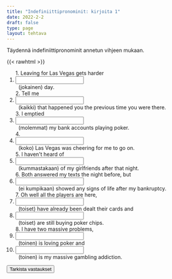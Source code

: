 ```yaml
---
title: "Indefiniittipronominit: kirjoita 1"
date: 2022-2-2
draft: false
type: page
layout: tehtava
---
```


Täydennä indefiniittipronominit annetun vihjeen mukaan.

{{< rawhtml >}}
<div class="tehtava">
<form autocomplete="off">
  <ol>
  
<section>
1. Leaving for Las Vegas gets harder&nbsp;<li><input id="q1" type="text"/><span></span></li>&nbsp; (jokainen) day.
</section>
<section>
2. Tell me &nbsp;<li><input id="q2" type="text"/><span></span></li>&nbsp; (kaikki) that happened you the previous time you were there.
</section>
<section>
3. I emptied &nbsp;<li><input id="q3" type="text"/><span></span></li>&nbsp; (molemmat) my bank accounts playing poker.
</section>
<section>
4. &nbsp;<li><input id="q4" type="text"/><span></span></li>&nbsp; (koko) Las Vegas was cheering for me to go on.
</section>
<section>
5. I haven't heard of&nbsp;<li><input id="q5" type="text"/><span></span></li>&nbsp; (kummastakaan) of my girlfriends after that night.
</section>
<section>
6. Both answered my texts the night before, but &nbsp;<li><input id="q6" type="text"/><span></span></li>&nbsp; (ei kumpikaan) showed any signs of life after my bankruptcy.
</section>
<section>
7. Oh well all the players are here, &nbsp;<li><input id="q7" type="text"/><span></span></li>&nbsp; (toiset) have already been dealt their cards and &nbsp;<li><input id="q8" type="text"/><span></span></li>&nbsp; (toiset) are still buying poker chips.
</section>
<section>
8. I have two massive problems, &nbsp;<li><input id="q9" type="text"/><span></span></li>&nbsp; (toinen) is loving poker and &nbsp;<li><input id="q10" type="text"/><span></span></li>&nbsp; (toinen) is my massive gambling addiction.
</section></ol>
  
 <link rel="stylesheet" type="text/css" href="/css/kirjoita1.css"/>

<div id="buttonWrapper">
   <input type="submit" id="submit" value="Tarkista vastaukset" />
   </div>
</form>

</div>


<script>
var answers = {
  "q1": ["each", "every"],
  "q2": ["everything", "all"],
  "q3": ["both"],
  "q4": ["all of"],
  "q5": ["either"],
  "q6": ["neither"],
  "q7": ["some"],
  "q8": ["others"],
  "q9": ["one"],
  "q10": ["the other"],
};

function markAnswers() {
  $("input[type='text']").each(function() {
    console.log($.inArray(this.value, answers[this.id]));
    if ($.inArray(this.value.toLowerCase().trim(), answers[this.id]) === -1) {
      $(this).parent()[0].setAttribute("class", "vaarin");
    } else {
      $(this).parent()[0].setAttribute("class", "oikein");
    }
  })
}

$("form").on("submit", function(e) {
  e.preventDefault();
  markAnswers();
});

const input = document.querySelector('.tehtava input');
const span = document.querySelector('.tehtava span');

document.querySelectorAll("input").forEach(elem => elem.addEventListener('input', function (event) {
    span.innerHTML = this.value.replace(/\s/g, '&nbsp;');
    this.style.width = span.offsetWidth + 'px';
}));

</script>
</rawhtml>